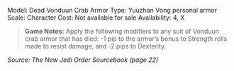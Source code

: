 Model: Dead Vonduun Crab Armor
Type: Yuuzhan Vong personal armor
Scale: Character
Cost: Not available for sale
Availability: 4, X

> **Game Notes:**
> Apply the following modifiers to any suit of Vonduun crab armor that has died: -1 pip to the armor’s bonus to Strength rolls made to resist damage, and -2 pips to Dexterity.

*Source: The New Jedi Order Sourcebook (page 22)*